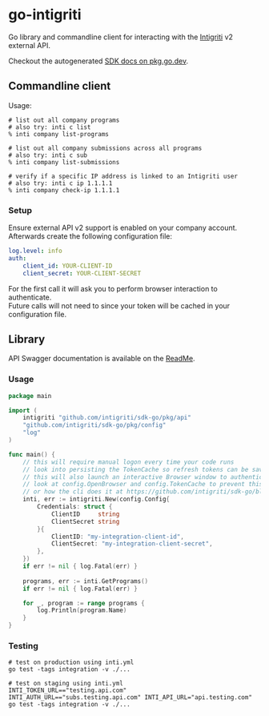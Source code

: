 # go-intigriti

Go library and commandline client for interacting with the [Intigriti](https://www.intigriti.com/) v2 external API.

Checkout the autogenerated [SDK docs on pkg.go.dev](https://pkg.go.dev/github.com/intigriti/sdk-go).

## Commandline client

Usage:
```shell
# list out all company programs
# also try: inti c list
% inti company list-programs

# list out all company submissions across all programs
# also try: inti c sub
% inti company list-submissions

# verify if a specific IP address is linked to an Intigriti user
# also try: inti c ip 1.1.1.1
% inti company check-ip 1.1.1.1
```

### Setup

Ensure external API v2 support is enabled on your company account. Afterwards create the following configuration file:

```yaml
log.level: info
auth:
    client_id: YOUR-CLIENT-ID
    client_secret: YOUR-CLIENT-SECRET
```

For the first call it will ask you to perform browser interaction to authenticate. <br/>
Future calls will not need to since your token will be cached in your configuration file.

## Library 

API Swagger documentation is available on the [ReadMe](https://intigriti.readme.io/reference/introduction).

### Usage
```go
package main

import (
	intigriti "github.com/intigriti/sdk-go/pkg/api"
	"github.com/intigriti/sdk-go/pkg/config"
	"log"
)

func main() {
	// this will require manual logon every time your code runs
	// look into persisting the TokenCache so refresh tokens can be saved
	// this will also launch an interactive Browser window to authenticate,
	// look at config.OpenBrowser and config.TokenCache to prevent this
	// or how the cli does it at https://github.com/intigriti/sdk-go/blob/2eeb6a9fcee42fc4ac1ada7f5dc6d2db5446c15d/cmd/config/config.go#L86
	inti, err := intigriti.New(config.Config{
		Credentials: struct {
			ClientID     string
			ClientSecret string
		}{
		    ClientID: "my-integration-client-id",
		    ClientSecret: "my-integration-client-secret",
		},
	})
	if err != nil { log.Fatal(err) }
	
	programs, err := inti.GetPrograms()
	if err != nil { log.Fatal(err) }

	for _, program := range programs {
		log.Println(program.Name)
	}
}
```

### Testing
```shell script
# test on production using inti.yml
go test -tags integration -v ./...

# test on staging using inti.yml
INTI_TOKEN_URL=="testing.api.com" INTI_AUTH_URL=="subs.testing.api.com" INTI_API_URL="api.testing.com" go test -tags integration -v ./...
```
